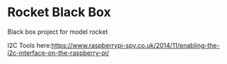 # Rocket Black Box
Black box project for model rocket

I2C Tools here:https://www.raspberrypi-spy.co.uk/2014/11/enabling-the-i2c-interface-on-the-raspberry-pi/

